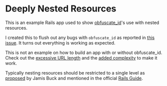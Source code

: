 # Deeply Nested Resources

This is an example Rails app used to show [obfuscate_id](https://github.com/namick/obfuscate_id)'s use with nested resources.

I created this to flush out any bugs with `obfuscate_id` as reported in [this issue](https://github.com/namick/obfuscate_id/issues/6).  It turns out everything is working as expected.

This is not an example on how to build an app with or without obfuscate_id.  Check out the [excessive URL length](https://github.com/namick/deeply-nested-resources/blob/master/spec/features/nested_spec.rb#L63) and the [added complexity](https://github.com/namick/deeply-nested-resources/commit/1d8a7b4fbe6802135c120daa2afa515c3bb4ee42) to make it work.

Typically nesting resources should be restricted to a single level as [proposed](http://weblog.jamisbuck.org/2007/2/5/nesting-resources) by Jamis Buck and mentioned in the official [Rails Guide](http://guides.rubyonrails.org/routing.html#nested-resources).
